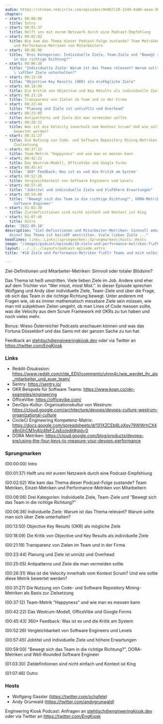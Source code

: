 ```yaml
---
audio: https://stream.redcircle.com/episodes/0e0b7c29-15dd-4a06-aeaa-3bd87ebad9aa/stream.mp3
chapter:
- start: 00:00:00
  title: Intro
- start: 00:01:37
  title: Helft uns mit eurem Netzwerk durch eine Podcast-Empfehlung
- start: 00:02:02
  title: Wie kam das Thema dieser Podcast-Folge zustande? Team Metriken, Einzel-Metriken
    und Performance-Metriken von Mitarbeitern
- start: 00:06:06
  title: 'Drei Kategorien: Individuelle Ziele, Team-Ziele und "Bewegt sich das Team
    in die richtige Richtung?"'
- start: 00:06:36
  title: "Individuelle Ziele: Warum ist das Thema relevant? Warum sollte man sich\
    \ \xFCber Ziele unterhalten?"
- start: 00:13:50
  title: "Objective Key Results (OKR) als m\xF6gliche Ziele"
- start: 00:18:09
  title: Die Kritik von Objective und Key Results als individuelle Ziele
- start: 00:21:19
  title: Transparenz von Zielen im Team und in der Firma
- start: 00:23:44
  title: "Planung und Ziele ist unn\xFCtz und Overhead"
- start: 00:25:05
  title: Antipatterns und Ziele die man vermeiden sollte
- start: 00:26:31
  title: Was ist die Velocity innerhalb vom Kontext Scrum? Und wie sollte diese Metrik
    bewertet werden?
- start: 00:31:27
  title: Die Nutzung von Code- und Software Repository Mining-Metriken als Basis zur
    Zielsetzung
- start: 00:37:12
  title: Team-Metrik "Happyness" und wie man es messen kann
- start: 00:42:22
  title: Das Westrum-Modell, OfficeVibe und Google Forms
- start: 00:45:43
  title: '360* Feedback: Was ist es und die Kritik am System'
- start: 00:52:26
  title: Vergleichbarkeit von Software Engineers und Levels
- start: 00:57:45
  title: "Jobtitel und individuelle Ziele und h\xF6here Erwartungen"
- start: 00:59:00
  title: '"Bewegt sich das Team in die richtige Richtung?", DORA-Metriken und Well-Rounded
    Software Engineer'
- start: 01:03:30
  title: Zieldefinitionen sind nicht einfach und Kontext ist King
- start: 01:07:46
  title: Outro
date: '2022-05-10'
description: "Ziel-Definitionen und Mitarbeiter-Metriken: Sinnvoll oder totaler Bl\xF6\
  dsinn? Das Thema ist hei\xDF umstritten. Viele lieben Ziele ..."
headlines: links::Links||sprungmarken::Sprungmarken||hosts::Hosts
image: "/images/podcast/episode/18-ziele-und-performance-metriken-f\xFCr-teams-und-mich-selbst.jpg"
layout: ../../../layouts/podcast-episode.astro
title: "#18 Ziele und Performance-Metriken f\xFCr Teams und mich selbst"

---
```


<p class="mb-6 text-base md:text-lg text-coolGray-500">Ziel-Definitionen und Mitarbeiter-Metriken: Sinnvoll oder totaler Blödsinn?</p><p class="mb-6 text-base md:text-lg text-coolGray-500">Das Thema ist heiß umstritten. Viele lieben Ziele im Job. Andere sind eher auf dem Trichter von “Wer misst, misst Mist.”. In dieser Episode sprechen Wolfgang und Andy über individuelle Ziele, Team-Ziele und über die Frage, ob sich das Team in die richtige Richtung bewegt. Unter anderem mit Fragen wie, ob es immer mathematisch messbare Ziele sein müssen, wie man mit subjektiven Zielen umgeht, ob man Lines of Code messen sollte, was die Velocity aus dem Scrum Framework mit OKRs zu tun haben und noch vieles mehr.</p><p class="mb-6 text-base md:text-lg text-coolGray-500">Bonus: Wieso Österreicher Podcasts anschauen können und was das Fortuna Düsseldorf und das Sams mit der ganzen Sache zu tun hat.</p><p class="mb-6 text-base md:text-lg text-coolGray-500">Feedback an </span><a class="underline hover:no-underline" style="text-decoration-line: underline;"href="mailto:stehtisch@engineeringkiosk.dev" rel="nofollow">stehtisch@engineeringkiosk.dev</a><span> oder via Twitter an </span><a class="underline hover:no-underline" style="text-decoration-line: underline;"href="https://twitter.com/EngKiosk" rel="nofollow">https://twitter.com/EngKiosk</a></p><h3 class="mb-4 text-2xl md:text-3xl font-semibold text-coolGray-800" id=links>Links</h3><ul class="break-all list-disc px-5 mb-6 md:px-5 text-base md:text-lg text-coolGray-500" style="list-style-type: disc;"><li class="mb-3 inline">Reddit-Disukssion: </span><a class="underline hover:no-underline" style="text-decoration-line: underline;"href="https://www.reddit.com/r/de_EDV/comments/uhnn4c/wie_werdet_ihr_als_mitarbeiter_und_euer_team/" rel="nofollow">https://www.reddit.com/r/de_EDV/comments/uhnn4c/wie_werdet_ihr_als_mitarbeiter_und_euer_team/</a></li><li class="mb-3 inline">Sentry: </span><a class="underline hover:no-underline" style="text-decoration-line: underline;"href="https://sentry.io/" rel="nofollow">https://sentry.io/</a></li><li class="mb-3 inline">OKR Beispiele für Software Teams: </span><a class="underline hover:no-underline" style="text-decoration-line: underline;"href="https://www.koan.co/okr-examples/engineering" rel="nofollow">https://www.koan.co/okr-examples/engineering</a></li><li class="mb-3 inline">OfficeVibe: </span><a class="underline hover:no-underline" style="text-decoration-line: underline;"href="https://officevibe.com/" rel="nofollow">https://officevibe.com/</a></li><li class="mb-3 inline">DevOps-Kultur: Organisationskultur von Westrum: </span><a class="underline hover:no-underline" style="text-decoration-line: underline;"href="https://cloud.google.com/architecture/devops/devops-culture-westrum-organizational-culture" rel="nofollow">https://cloud.google.com/architecture/devops/devops-culture-westrum-organizational-culture</a></li><li class="mb-3 inline">CircleCi Engineering Kompetenz-Matrix: </span><a class="underline hover:no-underline" style="text-decoration-line: underline;"href="https://docs.google.com/spreadsheets/d/131XZCEb8LoXqy79WWrhCX4sBnGhCM1nAIz4feFZJsEo/edit#gid=0" rel="nofollow">https://docs.google.com/spreadsheets/d/131XZCEb8LoXqy79WWrhCX4sBnGhCM1nAIz4feFZJsEo/edit#gid=0</a></li><li class="mb-3 inline">DORA Metriken: </span><a class="underline hover:no-underline" style="text-decoration-line: underline;"href="https://cloud.google.com/blog/products/devops-sre/using-the-four-keys-to-measure-your-devops-performance" rel="nofollow">https://cloud.google.com/blog/products/devops-sre/using-the-four-keys-to-measure-your-devops-performance</a></li></ul><h3 class="mb-4 text-2xl md:text-3xl font-semibold text-coolGray-800" id=sprungmarken>Sprungmarken</h3><p class="mb-6 text-base md:text-lg text-coolGray-500">(00:00:00) Intro</p><p class="mb-6 text-base md:text-lg text-coolGray-500">(00:01:37) Helft uns mit eurem Netzwerk durch eine Podcast-Empfehlung</p><p class="mb-6 text-base md:text-lg text-coolGray-500">(00:02:02) Wie kam das Thema dieser Podcast-Folge zustande? Team Metriken, Einzel-Metriken und Performance-Metriken von Mitarbeitern</p><p class="mb-6 text-base md:text-lg text-coolGray-500">(00:06:06) Drei Kategorien: Individuelle Ziele, Team-Ziele und &#34;Bewegt sich das Team in die richtige Richtung?&#34;</p><p class="mb-6 text-base md:text-lg text-coolGray-500">(00:06:36) Individuelle Ziele: Warum ist das Thema relevant? Warum sollte man sich über Ziele unterhalten?</p><p class="mb-6 text-base md:text-lg text-coolGray-500">(00:13:50) Objective Key Results (OKR) als mögliche Ziele</p><p class="mb-6 text-base md:text-lg text-coolGray-500">(00:18:09) Die Kritik von Objective und Key Results als individuelle Ziele</p><p class="mb-6 text-base md:text-lg text-coolGray-500">(00:21:19) Transparenz von Zielen im Team und in der Firma</p><p class="mb-6 text-base md:text-lg text-coolGray-500">(00:23:44) Planung und Ziele ist unnütz und Overhead</p><p class="mb-6 text-base md:text-lg text-coolGray-500">(00:25:05) Antipatterns und Ziele die man vermeiden sollte</p><p class="mb-6 text-base md:text-lg text-coolGray-500">(00:26:31) Was ist die Velocity innerhalb vom Kontext Scrum? Und wie sollte diese Metrik bewertet werden?</p><p class="mb-6 text-base md:text-lg text-coolGray-500">(00:31:27) Die Nutzung von Code- und Software Repository Mining-Metriken als Basis zur Zielsetzung</p><p class="mb-6 text-base md:text-lg text-coolGray-500">(00:37:12) Team-Metrik &#34;Happyness&#34; und wie man es messen kann</p><p class="mb-6 text-base md:text-lg text-coolGray-500">(00:42:22) Das Westrum-Modell, OfficeVibe und Google Forms</p><p class="mb-6 text-base md:text-lg text-coolGray-500">(00:45:43) 360* Feedback: Was ist es und die Kritik am System</p><p class="mb-6 text-base md:text-lg text-coolGray-500">(00:52:26) Vergleichbarkeit von Software Engineers und Levels</p><p class="mb-6 text-base md:text-lg text-coolGray-500">(00:57:45) Jobtitel und individuelle Ziele und höhere Erwartungen</p><p class="mb-6 text-base md:text-lg text-coolGray-500">(00:59:00) &#34;Bewegt sich das Team in die richtige Richtung?&#34;, DORA-Metriken und Well-Rounded Software Engineer</p><p class="mb-6 text-base md:text-lg text-coolGray-500">(01:03:30) Zieldefinitionen sind nicht einfach und Kontext ist King</p><p class="mb-6 text-base md:text-lg text-coolGray-500">(01:07:46) Outro</p><h3 class="mb-4 text-2xl md:text-3xl font-semibold text-coolGray-800" id=hosts>Hosts</h3><ul class="break-all list-disc px-5 mb-6 md:px-5 text-base md:text-lg text-coolGray-500" style="list-style-type: disc;"><li class="mb-3 inline">Wolfgang Gassler (</span><a class="underline hover:no-underline" style="text-decoration-line: underline;"href="https://twitter.com/schafele" rel="nofollow">https://twitter.com/schafele</a><span>)</li><li class="mb-3 inline">Andy Grunwald (</span><a class="underline hover:no-underline" style="text-decoration-line: underline;"href="https://twitter.com/andygrunwald" rel="nofollow">https://twitter.com/andygrunwald</a><span>)</li></ul><p class="mb-6 text-base md:text-lg text-coolGray-500">Engineering Kiosk Podcast: Anfragen an </span><a class="underline hover:no-underline" style="text-decoration-line: underline;"href="http://stehtisch@engineeringkiosk.dev" rel="nofollow">stehtisch@engineeringkiosk.dev</a><span> oder via Twitter an </span><a class="underline hover:no-underline" style="text-decoration-line: underline;"href="https://twitter.com/EngKiosk" rel="nofollow">https://twitter.com/EngKiosk</a></p>